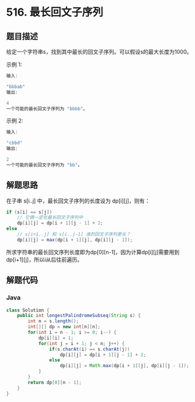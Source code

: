 # 516. 最长回文子序列

## 题目描述

给定一个字符串s，找到其中最长的回文子序列。可以假设s的最大长度为1000。

示例 1:
```java
输入:

"bbbab"
输出:

4
一个可能的最长回文子序列为 "bbbb"。
```

示例 2:
```java
输入:

"cbbd"
输出:

2
一个可能的最长回文子序列为 "bb"。
```

## 解题思路

在子串 s[i..j] 中，最长回文子序列的长度设为 dp[i][j]，则有：
```java
if (s[i] == s[j])
    // 它俩一定在最长回文子序列中
    dp[i][j] = dp[i + 1][j - 1] + 2;
else
    // s[i+1..j] 和 s[i..j-1] 谁的回文子序列更长？
    dp[i][j] = max(dp[i + 1][j], dp[i][j - 1]);
```
所求字符串的最长回文序列长度即为dp[0][n-1]，因为计算dp[i][j]需要用到dp[i+1][j]，所以i从后往前遍历。

## 解题代码

### Java

```java
class Solution {
    public int longestPalindromeSubseq(String s) {
        int n = s.length();
        int[][] dp = new int[n][n];
        for(int i = n - 1; i >= 0; i--) {
            dp[i][i] = 1;
            for(int j = i + 1; j < n; j++) {
                if(s.charAt(i) == s.charAt(j))
                    dp[i][j] = dp[i + 1][j - 1] + 2;
                else
                    dp[i][j] = Math.max(dp[i + 1][j], dp[i][j - 1]);
            }
        }
        return dp[0][n - 1];
    }
}
```
